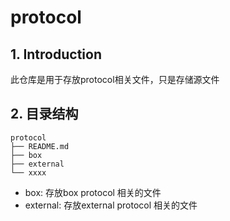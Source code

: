 # protocol


## 1. Introduction
此仓库是用于存放protocol相关文件，只是存储源文件

## 2. 目录结构
```
protocol
├── README.md
├── box
├── external
└── xxxx
```

* box: 存放box protocol 相关的文件
* external: 存放external protocol 相关的文件